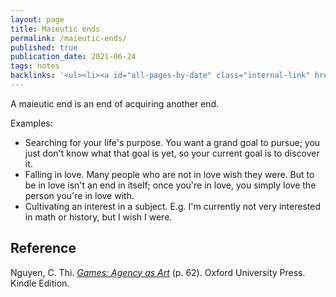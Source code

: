```yaml
---
layout: page
title: Maieutic ends
permalink: /maieutic-ends/
published: true
publication_date: 2021-06-24
tags: notes
backlinks: '<ul><li><a id="all-pages-by-date" class="internal-link" href="/all-pages-by-date/">All pages by date</a></li><li><a id="notes" class="internal-link" href="/notes/">Notes</a></li></ul>'
---
```


A maieutic end is an end of acquiring another end.

Examples:

- Searching for your life's purpose. You want a grand goal to pursue; you just don't know what that goal is yet, so your current goal is to discover it.
- Falling in love. Many people who are not in love wish they were. But to be in love isn't an end in itself; once you're in love, you simply love the person you're in love with.
- Cultivating an interest in a subject. E.g. I'm currently not very interested in math or history, but I wish I were.

## Reference

Nguyen, C. Thi. <a id="nguyen-games" class="internal-link" href="/nguyen-games/">*Games: Agency as Art*</a> (p. 62). Oxford University Press. Kindle Edition.